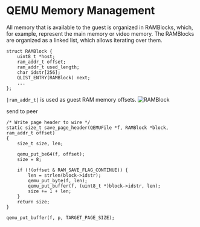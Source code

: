 # QEMU Memory Management

All memory that is available to the guest is organized in RAMBlocks, which, for example, represent the main memory or video memory. The RAMBlocks are organized as a linked list, which
allows iterating over them.

```
struct RAMBlock {
    uint8_t *host;
    ram_addr_t offset;
    ram_addr_t used_length;
    char idstr[256];
    QLIST_ENTRY(RAMBlock) next;
    ...
};
```
`|ram_addr_t|` is used as guest RAM memory offsets.
![RAMBlock](https://github.com/wangchenghku/qemu/blob/master/docs/ramblock.png)

send to peer
```
/* Write page header to wire */
static size_t save_page_header(QEMUFile *f, RAMBlock *block, ram_addr_t offset)
{
    size_t size, len;

    qemu_put_be64(f, offset);
    size = 8;

    if (!(offset & RAM_SAVE_FLAG_CONTINUE)) {
        len = strlen(block->idstr);
        qemu_put_byte(f, len);
        qemu_put_buffer(f, (uint8_t *)block->idstr, len);
        size += 1 + len;
    }
    return size;
}

qemu_put_buffer(f, p, TARGET_PAGE_SIZE);

```
